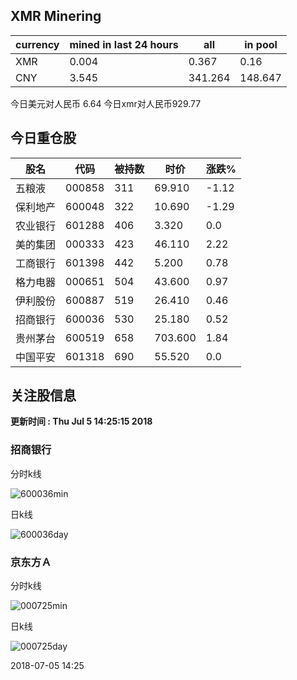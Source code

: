 ## XMR Minering

|currency|mined in last 24 hours|all|in pool|
|---|---|---|---|
|XMR|0.004|0.367|0.16|
|CNY|3.545|341.264|148.647|

今日美元对人民币 6.64	今日xmr对人民币929.77


## 今日重仓股 

|股名|代码|被持数|时价|涨跌%|
|---|---|---|---|---|
|五粮液|000858|311|69.910|-1.12|
|保利地产|600048|322|10.690|-1.29|
|农业银行|601288|406|3.320|0.0|
|美的集团|000333|423|46.110|2.22|
|工商银行|601398|442|5.200|0.78|
|格力电器|000651|504|43.600|0.97|
|伊利股份|600887|519|26.410|0.46|
|招商银行|600036|530|25.180|0.52|
|贵州茅台|600519|658|703.600|1.84|
|中国平安|601318|690|55.520|0.0|

## 关注股信息
**更新时间 : Thu Jul  5 14:25:15 2018**
### 招商银行 
分时k线

![600036min](http://image.sinajs.cn/newchart/min/n/sh600036.gif)

日k线

![600036day](http://image.sinajs.cn/newchart/daily/n/sh600036.gif)

### 京东方Ａ 
分时k线

![000725min](http://image.sinajs.cn/newchart/min/n/sz000725.gif)

日k线

![000725day](http://image.sinajs.cn/newchart/daily/n/sz000725.gif)

2018-07-05 14:25